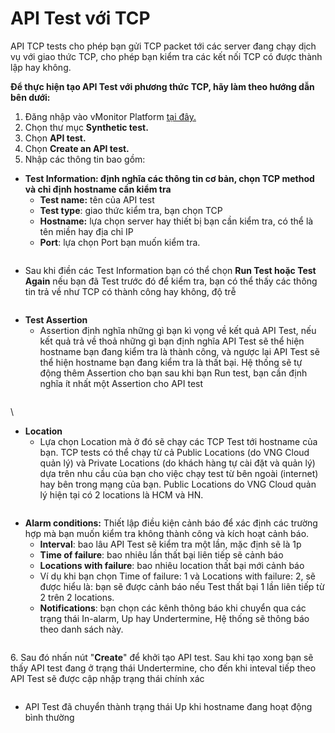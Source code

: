 # API Test với TCP

API TCP tests cho phép bạn gửi TCP packet tới các server đang chạy dịch vụ với giao thức TCP, cho phép bạn kiểm tra các kết nối TCP có được thành lập hay không.

**Để thực hiện tạo API Test với phương thức TCP, hãy làm theo hướng dẫn bên dưới:**

1. Đăng nhập vào vMonitor Platform [tại đây.](https://hcm-3.console.vngcloud.vn/vmonitor)&#x20;
2. Chọn thư mục **Synthetic test.**
3. Chọn **API test.**
4. Chọn **Create an API test.**
5. Nhập các thông tin bao gồm:

* **Test Information: định nghĩa các thông tin cơ bản, chọn TCP method và chỉ định hostname cần kiểm tra**
  * **Test name:** tên của API test
  * **Test type**: giao thức kiểm tra, bạn chọn TCP&#x20;
  * **Hostname:** lựa chọn server hay thiết bị bạn cần kiểm tra, có thể là tên miền hay địa chỉ IP
  * **Port**: lựa chọn Port bạn muốn kiểm tra.

<figure><img src="https://docs-admin.vngcloud.vn/download/attachments/59803719/image2022-8-29_17-33-44.png?version=1&#x26;modificationDate=1686544482000&#x26;api=v2" alt=""><figcaption></figcaption></figure>

* Sau khi điền các Test Information bạn có thể chọn **Run Test hoặc Test Again** nếu bạn đã Test trước đó để kiểm tra, bạn có thể thấy các thông tin trả về như TCP có thành công hay không, độ trễ

<figure><img src="https://docs-admin.vngcloud.vn/download/attachments/59803719/image2022-8-29_17-36-2.png?version=1&#x26;modificationDate=1686544483000&#x26;api=v2" alt=""><figcaption></figcaption></figure>

* **Test Assertion**
  * Assertion định nghĩa những gì bạn kì vọng về kết quả API Test, nếu kết quả trả về thoả những gì bạn định nghĩa API Test sẽ thể hiện hostname bạn đang kiểm tra là thành công, và ngược lại API Test sẽ thể hiện hostname bạn đang kiểm tra là thất bại. Hệ thống sẽ tự động thêm Assertion cho bạn sau khi bạn Run test, bạn cần định nghĩa ít nhất một Assertion cho API test

<figure><img src="https://docs-admin.vngcloud.vn/download/attachments/59803719/image2022-8-29_17-37-59.png?version=1&#x26;modificationDate=1686544483000&#x26;api=v2" alt=""><figcaption></figcaption></figure>

\


* **Location**&#x20;
  * Lựa chọn Location mà ở đó sẽ chạy các TCP Test tới hostname của bạn. TCP tests có thể chạy từ cả Public Locations (do VNG Cloud quản lý) và Private Locations (do khách hàng tự cài đặt và quản lý) dựa trên nhu cầu của bạn cho việc chạy test từ bên ngoài (internet) hay bên trong mạng của bạn. Public Locations do VNG Cloud quản lý hiện tại có 2 locations là HCM và HN.

<figure><img src="https://docs-admin.vngcloud.vn/download/attachments/59803719/image2022-8-29_16-42-28.png?version=1&#x26;modificationDate=1686544483000&#x26;api=v2" alt=""><figcaption></figcaption></figure>

* **Alarm conditions:** Thiết lập điều kiện cảnh báo để xác định các trường hợp mà bạn muốn kiểm tra không thành công và kích hoạt cảnh báo.
  * **Interval**: bao lâu API Test sẽ kiểm tra một lần, mặc định sẽ là 1p
  * **Time of failure**: bao nhiêu lần thất bại liên tiếp sẽ cảnh báo
  * **Locations with failure**: bao nhiêu location thất bại mới cảnh báo
  * Ví dụ khi bạn chọn Time of failure: 1 và Locations with failure: 2, sẽ được hiểu là: bạn sẽ được cảnh báo nếu Test thất bại 1 lần liên tiếp từ 2 trên 2 locations.
  * **Notifications**: bạn chọn các kênh thông báo khi chuyển qua các trạng thái In-alarm, Up hay Undertermine, Hệ thống sẽ thông báo theo danh sách này.

<figure><img src="https://docs-admin.vngcloud.vn/download/attachments/59803719/image2022-8-29_16-51-21.png?version=1&#x26;modificationDate=1686544483000&#x26;api=v2" alt=""><figcaption></figcaption></figure>

6\. Sau đó nhấn nút "**Create**" để khởi tạo API test. Sau khi tạo xong bạn sẽ thấy API test đang ở trạng thái Undertermine, cho đến khi inteval tiếp theo API Test sẽ được cập nhập trạng thái chính xác

<figure><img src="https://docs-admin.vngcloud.vn/download/attachments/59803719/image2022-8-29_17-39-27.png?version=1&#x26;modificationDate=1686544483000&#x26;api=v2" alt=""><figcaption></figcaption></figure>

* API Test đã chuyển thành trạng thái Up khi hostname đang hoạt động bình thường

<figure><img src="https://docs-admin.vngcloud.vn/download/attachments/59803719/image2022-8-29_17-42-31.png?version=1&#x26;modificationDate=1686544483000&#x26;api=v2" alt=""><figcaption></figcaption></figure>
